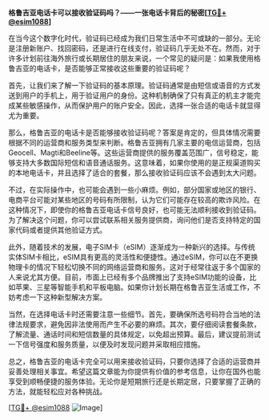 **格鲁吉亚电话卡可以接收验证码吗？——一张电话卡背后的秘密[[TG💪+ @esim1088](https://t.me/s/esim1088)]**

在当今这个数字化时代，验证码已经成为我们日常生活中不可或缺的一部分。无论是注册新账户、找回密码，还是进行在线支付，验证码几乎无处不在。然而，对于许多计划前往海外旅行或长期居住的朋友来说，一个常见的疑问是：如果我使用格鲁吉亚的电话卡，是否能够正常接收这些重要的验证码呢？

首先，让我们来了解一下验证码的基本原理。验证码通常是由短信或语音的方式发送到用户的手机上，用于验证用户的身份。这种机制确保了只有真正的机主才能完成某些敏感操作，从而保护用户的账户安全。因此，选择一张合适的电话卡就显得尤为重要。

那么，格鲁吉亚的电话卡是否能够接收验证码呢？答案是肯定的，但具体情况需要根据不同的运营商和服务类型来判断。格鲁吉亚拥有几家主要的电信运营商，包括Geocell、Magti和Beeline等。这些运营商提供的服务覆盖范围广，信号稳定，能够支持大多数国际短信和语音通话服务。这意味着，如果你使用的是正规渠道购买的本地电话卡，并且选择了适合的套餐，那么接收验证码应该不会遇到太大问题。

不过，在实际操作中，也可能会遇到一些小麻烦。例如，部分国家或地区的银行、电商平台可能对某些地区的号码有所限制，认为它们可能存在较高的欺诈风险。在这种情况下，即使你的格鲁吉亚电话卡信号良好，也可能无法顺利接收到验证码。为了解决这个问题，你可以尝试联系相关服务提供商，询问他们是否支持特定的国家代码或者提供其他验证方式。

此外，随着技术的发展，电子SIM卡（eSIM）逐渐成为一种新兴的选择。与传统实体SIM卡相比，eSIM具有更高的灵活性和便捷性。通过eSIM，你可以在不更换物理卡的情况下轻松切换不同的网络运营商和服务。这对于经常往返于多个国家的人来说尤其方便。目前，市面上已经有多个品牌推出了支持eSIM功能的设备，比如苹果、三星等智能手机和平板电脑。如果你计划长期在格鲁吉亚生活或工作，不妨考虑一下这种新型解决方案。

当然，在选择电话卡时还需要注意一些细节。首先，要确保所选号码符合当地的法律法规要求，避免因非法使用而产生不必要的麻烦。其次，要仔细阅读套餐条款，了解流量、通话时间和短信数量的具体规定，以免超出预算。最后，建议提前测试一下信号强度和服务质量，以便及时发现问题并采取相应措施。

总之，格鲁吉亚的电话卡完全可以用来接收验证码，只要你选择了合适的运营商并妥善处理相关事宜。希望这篇文章能为你提供有价值的参考信息，让你在国外也能享受到顺畅便捷的服务体验。无论你是短期旅行还是长期定居，只要掌握了正确的方法，就能轻松应对各种挑战。

[[TG💪+ @esim1088](https://t.me/s/esim1088) ![Image](https://i.postimg.cc/4NQfJmqS/Snipaste-2025-05-13-00-14-12.png)]